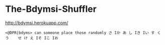 The-Bdymsi-Shuffler
===================

http://bdymsi.herokuapp.com/


```
<@DPR|bdyms> can someone place those randomly さ Iか あ し Iき Iい す く  う    せ け え Iそ Iこ Iお
```
